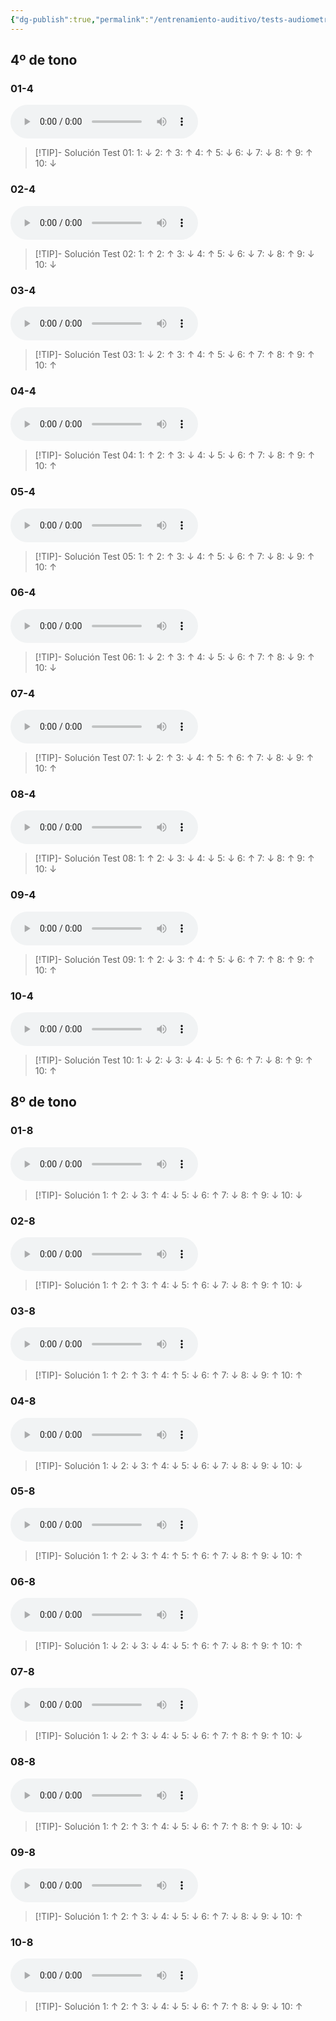 ```yaml
---
{"dg-publish":true,"permalink":"/entrenamiento-auditivo/tests-audiometricos/"}
---
```


## 4º de tono

### 01-4

<audio src="https://docs.google.com/uc?export=download&id=1vLpU3DkD4aC0Ot4Akwim1S7-fihd3ZvT" controls></audio>

> [!TIP]- Solución
>Test 01: 1: ↓   2: ↑    3: ↑    4: ↑    5: ↓    6: ↓    7: ↓    8: ↑    9: ↑    10: ↓


### 02-4

<audio src="https://docs.google.com/uc?export=download&id=1KQrbNxpI0SJ6B_Iias-xvp4DX2OPy-N-" controls></audio>

> [!TIP]- Solución
>Test 02: 1: ↑   2: ↑    3: ↓    4: ↑    5: ↓    6: ↓    7: ↓    8: ↑    9: ↓    10: ↓

### 03-4

<audio src="https://docs.google.com/uc?export=download&id=1gkiLNl_uxPLN5cgorf0X92OKzX0IzyyQ" controls></audio>

> [!TIP]- Solución
>Test 03: 1: ↓   2: ↑    3: ↑    4: ↑    5: ↓    6: ↑    7: ↑    8: ↑    9: ↑    10: ↑

### 04-4

<audio src="https://docs.google.com/uc?export=download&id=1dFwbvc--TaXzwc5jCbmqUCLcaz5sglmA" controls></audio>

> [!TIP]- Solución
>Test 04: 1: ↑   2: ↑    3: ↓    4: ↓    5: ↓    6: ↑    7: ↓    8: ↑    9: ↑    10: ↑

### 05-4

<audio src="https://docs.google.com/uc?export=download&id=1-kJZQk2GHIyo1-MRMEvMlsLdSaWoJfYV" controls></audio>

> [!TIP]- Solución
>Test 05: 1: ↑   2: ↑    3: ↓    4: ↑    5: ↓    6: ↑    7: ↓    8: ↓    9: ↑    10: ↑

### 06-4

<audio src="https://docs.google.com/uc?export=download&id=1zvzEIyXAStFHsbYEz_6nHExEx_RCKHyK" controls></audio>

> [!TIP]- Solución
>Test 06: 1: ↓   2: ↑    3: ↑    4: ↓    5: ↓    6: ↑    7: ↑    8: ↓    9: ↑    10: ↓

### 07-4

<audio src="https://docs.google.com/uc?export=download&id=1OW7J7Tt6aa3aBE-MiLeNGitk1FKC4icG" controls></audio>

> [!TIP]- Solución
>Test 07: 1: ↓   2: ↑    3: ↓    4: ↑    5: ↑    6: ↑    7: ↓    8: ↓    9: ↑    10: ↑

### 08-4

<audio src="https://docs.google.com/uc?export=download&id=1vYPKztuECTalXeiZjpRVcr99HADsF0U3" controls></audio>

> [!TIP]- Solución
>Test 08: 1: ↑   2: ↓    3: ↓    4: ↓    5: ↓    6: ↑    7: ↓    8: ↑    9: ↑    10: ↓

### 09-4

<audio src="https://docs.google.com/uc?export=download&id=1lK7-U6bIUJyztyDpb6-Qx8VFWyePFAqP" controls></audio>

> [!TIP]- Solución
>Test 09: 1: ↑   2: ↓    3: ↑    4: ↑    5: ↓    6: ↑    7: ↑    8: ↑    9: ↑    10: ↑

### 10-4

<audio src="https://docs.google.com/uc?export=download&id=1z9TbDPClX9teRCFSwTSQZ6Flpln75nqB" controls></audio>

> [!TIP]- Solución
>Test 10: 1: ↓   2: ↓    3: ↓    4: ↓    5: ↑    6: ↑    7: ↓    8: ↑    9: ↑    10: ↑

## 8º de tono

### 01-8

<audio src="https://docs.google.com/uc?export=download&id=15lJ0Z6P09c4PpAg6_FamqUnzCNrpInbP" controls></audio>

> [!TIP]- Solución
>  1: ↑    2: ↓    3: ↑    4: ↓    5: ↓    6: ↑    7: ↓    8: ↑    9: ↓    10: ↓  

### 02-8

<audio src="https://docs.google.com/uc?export=download&id=1b33NRCPTUVfS92q6jXhKjmCYHUrB9CgJ" controls></audio>

> [!TIP]- Solución
>1: ↑    2: ↑    3: ↑    4: ↓    5: ↑    6: ↓    7: ↓    8: ↑    9: ↑    10: ↓ 

### 03-8

<audio src="https://docs.google.com/uc?export=download&id=1cRvPhsZkQZh1FZZfY6BFwespOa-7EQlT" controls></audio>

> [!TIP]- Solución
>1: ↑    2: ↑    3: ↑    4: ↑    5: ↓    6: ↑    7: ↓    8: ↓    9: ↑    10: ↑ 

### 04-8

<audio src="https://docs.google.com/uc?export=download&id=1Eh6Y5_0QBj9UX3EMMSpzc904FDJ6sc6i" controls></audio>

> [!TIP]- Solución
>1: ↓    2: ↓    3: ↑    4: ↓    5: ↓    6: ↓    7: ↓    8: ↓    9: ↓    10: ↓ 


### 05-8

<audio src="https://docs.google.com/uc?export=download&id=1ulaK2LXHEKHewgJC8JYgsTdSZbWIAFPX" controls></audio>

> [!TIP]- Solución
>1: ↑    2: ↓    3: ↑    4: ↑    5: ↑    6: ↑    7: ↓    8: ↑    9: ↓    10: ↑ 

### 06-8

<audio src="https://docs.google.com/uc?export=download&id=1tK5OB8PiAFNZS2hYFu8jdtVNPaAnfvnR" controls></audio>

> [!TIP]- Solución
> 1: ↓    2: ↓    3: ↓    4: ↓    5: ↑    6: ↑    7: ↓    8: ↑    9: ↑    10: ↑ 

### 07-8

<audio src="https://docs.google.com/uc?export=download&id=1UUPhMe9GxBYoCl6-kYI5qnj_B0tOFkYI" controls></audio>

> [!TIP]- Solución
>1: ↓    2: ↑    3: ↓    4: ↓    5: ↓    6: ↑    7: ↑    8: ↑    9: ↑    10: ↓ 

### 08-8

<audio src="https://docs.google.com/uc?export=download&id=16Q3jbjpR1JYO8Izcbbyao5yK6z46CM4Y" controls></audio>

> [!TIP]- Solución
>1: ↑    2: ↑    3: ↑    4: ↓    5: ↓    6: ↑    7: ↑    8: ↑    9: ↓    10: ↓ 

### 09-8

<audio src="https://docs.google.com/uc?export=download&id=1EcMq81miGp2Q3fli6kAbW7q7rP_vJ0yn" controls></audio>

> [!TIP]- Solución
>1: ↑    2: ↑    3: ↓    4: ↓    5: ↓    6: ↑    7: ↓    8: ↓    9: ↓    10: ↑ 

### 10-8

<audio src="https://docs.google.com/uc?export=download&id=1SsHj-TWYcV8usj4M7gonGQ8HJ2_rnvum" controls></audio>

> [!TIP]- Solución
>1: ↑    2: ↑    3: ↓    4: ↓    5: ↓    6: ↑    7: ↑    8: ↓    9: ↓    10: ↑